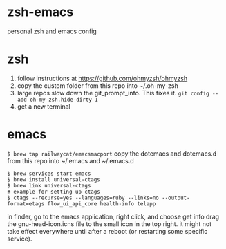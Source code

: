 # zsh-emacs
personal zsh and emacs config

# zsh
1. follow instructions at https://github.com/ohmyzsh/ohmyzsh
2. copy the custom folder from this repo into ~/.oh-my-zsh
3. large repos slow down the git_prompt_info. This fixes it.
`git config --add oh-my-zsh.hide-dirty 1`
4. get a new terminal

# emacs
`$ brew tap railwaycat/emacsmacport`
copy the dotemacs and dotemacs.d from this repo into ~/.emacs and ~/.emacs.d
```
$ brew services start emacs
$ brew install universal-ctags
$ brew link universal-ctags
# example for setting up ctags
$ ctags --recurse=yes --languages=ruby --links=no --output-format=etags flow_ui_api_core health-info telapp
```
in finder, go to the emacs application, right click, and choose get info
drag the gnu-head-icon.icns file to the small icon in the top right.
it might not take effect everywhere until after a reboot (or restarting some specific service).
